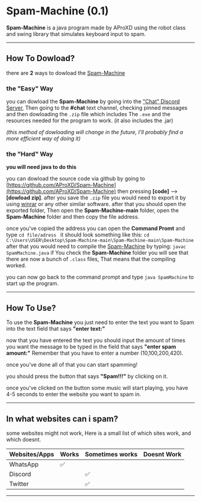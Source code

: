# Spam-Machine (0.1)

**Spam-Machine** is a java program made by AProXD using the robot class and swing library that simulates keyboard input to spam.
*** 
## How To Dowload?
there are **2** ways to dowload the [Spam-Machine](https://github.com/AProXD/Spam-Machine "SPAM-MACHINE GITHUB PAGE")

### the "Easy" Way
  you can dowload the **Spam-Machine** by going into the ["Chat" Discord Server](https://discord.gg/YCN3qK78Rv "discord server"), Then going to the **#chat** text channel, checking pinned messages and then dowloading the `.zip` file which includes The `.exe` and the resources needed for the program to work. (it also includes the .jar)
  
  _(this method of dowloading will change in the future, I'll probably find a more efficient way of doing it)_        

### the "Hard" Way
  **you will need java to do this**
  
  you can dowload the source code via github by going to [https://github.com/AProXD/Spam-Machine](https://github.com/AProXD/Spam-Machine) then pressing **\[code]** --> **\[dowload zip]**. after you save the `.zip` file you would need to export it by using [winrar](https://www.winrar.es/descargas) or any other similar software.
after that you should open the exported folder, Then open the **Spam-Machine-main** folder, open the **Spam-Machine** folder and then copy the file address.

once you've copied the address you can open the **Command Promt** and type 
```cd file/adress ``` it should look something like this: 
```cd C:\Users\USER\Desktop\Spam-Machine-main\Spam-Machine-main\Spam-Machine``` 
after that you would need to compile the [Spam-Machine](https://github.com/AProXD/Spam-Machine "SPAM-MACHINE GITHUB PAGE") by typing:
```javac SpamMachine.java```
if You check the **Spam-Machine** folder you will see that there are now a bunch of `.class` files, That means that the compiling worked.

you can now go back to the command prompt and type ```java SpamMachine``` to start up the program.

---

## How To Use?

To use the **Spam-Machine** you just need to enter the text you want to Spam into the text field that says **"enter text:"**

now that you have entered the text you should input the amount of times you want the message to be typed in the field that says **"enter spam amount:"**
Remember that you have to enter a number (10,100,200,420).

once you've done all of that you can start spamming!

you should press the button that says **"Spam!!!"** by clicking on it.

once you've clicked on the button some music will start playing, you have 4-5 seconds to enter the website you want to spam in.

***

## In what websites can i spam?

some websites might not work, Here is a small list of which sites work, and which doesnt.

| Websites/Apps | Works | Sometimes works | Doesnt Work |
|  ---          |    ---|              ---|          ---|
|   WhatsApp    |  ✅  |                 |             |     
| Discord       |       | ✅             |             |
| Twitter       |       | ✅             |             |
***
